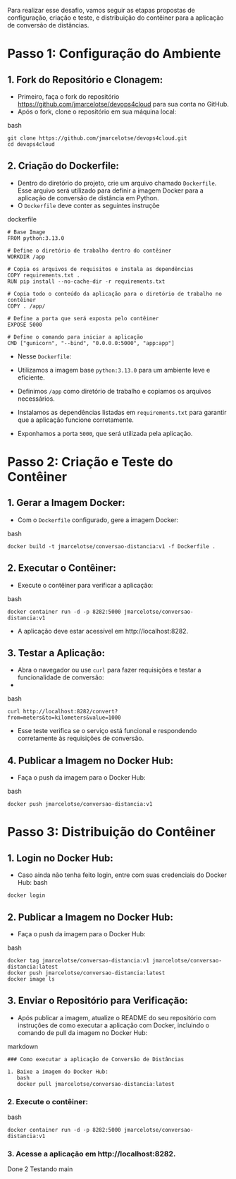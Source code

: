 Para realizar esse desafio, vamos seguir as etapas propostas de configuração, criação e teste, e distribuição do contêiner para a aplicação de conversão de distâncias.

# Passo 1: Configuração do Ambiente

## 1. Fork do Repositório e Clonagem:

- Primeiro, faça o fork do repositório https://github.com/jmarcelotse/devops4cloud para sua conta no GitHub.
- Após o fork, clone o repositório em sua máquina local:

bash
```
git clone https://github.com/jmarcelotse/devops4cloud.git
cd devops4cloud
```
## 2. Criação do Dockerfile:

- Dentro do diretório do projeto, crie um arquivo chamado `Dockerfile`. Esse arquivo será utilizado para definir a imagem Docker para a aplicação de conversão de distância em Python.
- O `Dockerfile` deve conter as seguintes instruçõe

dockerfile
```
# Base Image
FROM python:3.13.0

# Define o diretório de trabalho dentro do contêiner
WORKDIR /app

# Copia os arquivos de requisitos e instala as dependências
COPY requirements.txt .
RUN pip install --no-cache-dir -r requirements.txt

# Copia todo o conteúdo da aplicação para o diretório de trabalho no contêiner
COPY . /app/

# Define a porta que será exposta pelo contêiner
EXPOSE 5000

# Define o comando para iniciar a aplicação
CMD ["gunicorn", "--bind", "0.0.0.0:5000", "app:app"]
```
- Nesse `Dockerfile`:

 - Utilizamos a imagem base `python:3.13.0` para um ambiente leve e eficiente.
 - Definimos `/app` como diretório de trabalho e copiamos os arquivos necessários.
 - Instalamos as dependências listadas em `requirements.txt` para garantir que a aplicação funcione corretamente.
 - Exponhamos a porta `5000`, que será utilizada pela aplicação.

# Passo 2: Criação e Teste do Contêiner
## 1. Gerar a Imagem Docker:
- Com o `Dockerfile` configurado, gere a imagem Docker:

bash
```
docker build -t jmarcelotse/conversao-distancia:v1 -f Dockerfile .
```
## 2. Executar o Contêiner:

- Execute o contêiner para verificar a aplicação:

bash
```
docker container run -d -p 8282:5000 jmarcelotse/conversao-distancia:v1
```
- A aplicação deve estar acessível em http://localhost:8282.

## 3. Testar a Aplicação:

- Abra o navegador ou use `curl` para fazer requisições e testar a funcionalidade de conversão:
-
bash
```
curl http://localhost:8282/convert?from=meters&to=kilometers&value=1000
```
- Esse teste verifica se o serviço está funcional e respondendo corretamente às requisições de conversão.

## 4. Publicar a Imagem no Docker Hub:
- Faça o push da imagem para o Docker Hub:

bash
```
docker push jmarcelotse/conversao-distancia:v1
```
# Passo 3: Distribuição do Contêiner
## 1. Login no Docker Hub:
- Caso ainda não tenha feito login, entre com suas credenciais do Docker Hub:
bash
```
docker login
```
## 2. Publicar a Imagem no Docker Hub:

- Faça o push da imagem para o Docker Hub:

bash
```
docker tag jmarcelotse/conversao-distancia:v1 jmarcelotse/conversao-distancia:latest
docker push jmarcelotse/conversao-distancia:latest
docker image ls
```
## 3. Enviar o Repositório para Verificação:

- Após publicar a imagem, atualize o README do seu repositório com instruções de como executar a aplicação com Docker, incluindo o comando de pull da imagem no Docker Hub:

markdown
```
### Como executar a aplicação de Conversão de Distâncias

1. Baixe a imagem do Docker Hub:
   bash
   docker pull jmarcelotse/conversao-distancia:latest

```
### 2. Execute o contêiner:

bash
```
docker container run -d -p 8282:5000 jmarcelotse/conversao-distancia:v1
```
### 3. Acesse a aplicação em http://localhost:8282.

Done 2 Testando main